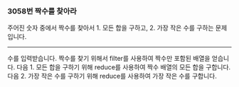 ### 3058번 짝수를 찾아라

주어진 숫자 중에서 짝수를 찾아서 1. 모든 합을 구하고, 2. 가장 작은 수를 구하는 문제입니다.

---

수를 입력받습니다. 짝수를 찾기 위해서 filter를 사용하여 짝수만 포함된 배열을 얻습니다. 다음 1. 모든 합을 구하기 위해 reduce를 사용하여 짝수 배열의 모든 합을 구합니다. 다음 2. 가장 작은 수를 구하기 위해 reduce를 사용하여 가장 작은 수를 구합니다.
